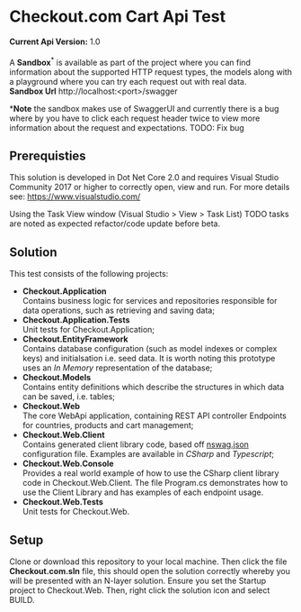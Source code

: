 <h1>Checkout.com Cart Api Test</h1>
<p>
    <strong>Current Api Version:</strong> 1.0
    <br />
    <br />
  A <strong>Sandbox</strong><sup>*</sup> is available as part of the project where you can find information about the supported HTTP request types,
    the models along with a playground where you can try each request out with real data.
  <br /><strong>Sandbox Url</strong> http://localhost:&lt;port&gt;/swagger
</p>

*<strong>Note</strong> the sandbox makes use of SwaggerUI and currently there is a bug where by you have to click each request header twice to view more information about the request and expectations. TODO: Fix bug

<!--h2>Continuous Integration &amp; Deployment</h2>
<p>
This repository currently integrates and deploys into an Azure environment where Production Urls are as follows: 
</p>

<ul>
    <li>Website: <a href="https://checkoutcartapi.azurewebsites.net/home" target="_blank">https://checkoutcartapi.azurewebsites.net/home</a> where you will find client libraries available for download</li>
    <li>Sandbox: <a href="https://checkoutcartapi.azurewebsites.net/swagger" target="_blank">https://checkoutcartapi.azurewebsites.net/swagger</a></li>
</ul-->


<h2>Prerequisties</h2>

<p>
    This solution is developed in Dot Net Core 2.0 and requires Visual Studio Community 2017 or higher to correctly open, view and run. For more details see: <a href="https://www.visualstudio.com/" target="_blank">https://www.visualstudio.com/</a>
</p>

<p>
Using the Task View window (Visual Studio > View > Task List) TODO tasks are noted as expected refactor/code update before beta.
</p>

<h2>Solution</h2>
<p>
    This test consists of the following projects:
</p>

<ul>
    <li>
        <strong>Checkout.Application</strong>
        <br />Contains business logic for services and repositories responsible for data operations, such as retrieving and saving data;
    </li>
    <li>
        <strong>Checkout.Application.Tests</strong>
        <br />Unit tests for Checkout.Application;
    </li>
    <li>
        <strong>Checkout.EntityFramework</strong>
        <br />Contains database configuration (such as model indexes or complex keys) and initialsation i.e. seed data. It is worth noting this prototype uses an <i>In Memory</i> representation of the database;
    </li>
    <li>
        <strong>Checkout.Models</strong>
        <br />Contains entity definitions which describe the structures in which data can be saved, i.e. tables;
    </li>
    <li>
        <strong>Checkout.Web</strong>
        <br />The core WebApi application, containing REST API controller Endpoints for countries, products and cart management;
    </li>
    <li>
        <strong>Checkout.Web.Client</strong>
        <br />Contains generated client library code, based off <a href="https://github.com/RSuter/NSwag" target="_blank">nswag.json</a> configuration file.
        Examples are available in <i>CSharp</i> and <i>Typescript</i>;
    </li>
    <li>
        <strong>Checkout.Web.Console</strong>
        <br />Provides a real world example of how to use the CSharp client library code in Checkout.Web.Client. The file Program.cs demonstrates how to use the Client Library and has examples of each endpoint usage.
    </li>
    <li>
        <strong>Checkout.Web.Tests</strong>
        <br />Unit tests for Checkout.Web.
    </li>
</ul>

<h2>Setup</h2>

<p>
    Clone or download this repository to your local machine. Then click the file <strong>Checkout.com.sln</strong> file, this should open the solution correctly whereby you will be presented with an N-layer solution. Ensure you set the Startup project to Checkout.Web. Then, right click the solution icon and select BUILD.
</p>

